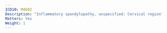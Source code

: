 ```yaml
---
ICD10: M4692
Description: "Inflammatory spondylopathy, unspecified: Cervical region"
Matters: Yes
Weight: 1
---
```


